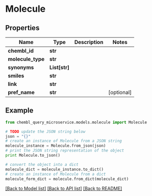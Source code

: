 # Molecule


## Properties

Name | Type | Description | Notes
------------ | ------------- | ------------- | -------------
**chembl_id** | **str** |  | 
**molecule_type** | **str** |  | 
**synonyms** | **List[str]** |  | 
**smiles** | **str** |  | 
**link** | **str** |  | 
**pref_name** | **str** |  | [optional] 

## Example

```python
from chembl_query_microservice.models.molecule import Molecule

# TODO update the JSON string below
json = "{}"
# create an instance of Molecule from a JSON string
molecule_instance = Molecule.from_json(json)
# print the JSON string representation of the object
print Molecule.to_json()

# convert the object into a dict
molecule_dict = molecule_instance.to_dict()
# create an instance of Molecule from a dict
molecule_form_dict = molecule.from_dict(molecule_dict)
```
[[Back to Model list]](../README.md#documentation-for-models) [[Back to API list]](../README.md#documentation-for-api-endpoints) [[Back to README]](../README.md)


